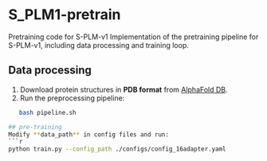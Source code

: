 # S_PLM1-pretrain
Pretraining code for S-PLM-v1
Implementation of the pretraining pipeline for S-PLM-v1, including data processing and training loop.

## Data processing
1. Download protein structures in **PDB format** from [AlphaFold DB](https://alphafold.ebi.ac.uk/).
2. Run the preprocessing pipeline:
```bash
   bash pipeline.sh

## pre-training
Modify **data_path** in config files and run: 
```r
python train.py --config_path ./configs/config_16adapter.yaml
```
